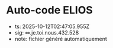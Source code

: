 # Auto-code ELIOS
- ts: 2025-10-12T02:47:05.955Z
- sig: ∞.je.toi.nous.432.528
- note: fichier généré automatiquement
